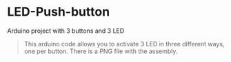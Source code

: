 # LED-Push-button
Arduino project with 3 buttons and 3 LED

> This arduino code allows you to activate 3 LED in three different ways, one per button.
> There is a PNG file with the assembly.

